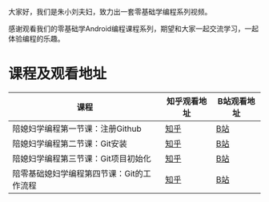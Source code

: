 大家好，我们是朱小刘夫妇，致力出一套零基础学编程系列视频。

感谢观看我们的零基础学Android编程课程系列，期望和大家一起交流学习，一起体验编程的乐趣。

# 课程及观看地址

课程 | 知乎观看地址 | B站观看地址
---|---|---
陪媳妇学编程第一节课：注册Github| [知乎](https://www.zhihu.com/zvideo/1449648600648818688) | [B站](https://www.bilibili.com/video/BV14q4y1z7X4?spm_id_from=333.999.0.0)
陪媳妇学编程第二节课：Git安装| [知乎](https://www.zhihu.com/zvideo/1450374031371878400) | [B站](https://www.bilibili.com/video/BV1Yi4y1o7ui?spm_id_from=333.999.0.0)
陪媳妇学编程第三节课：Git项目初始化| [知乎](https://www.zhihu.com/zvideo/1450764118190284800) | [B站](https://www.bilibili.com/video/BV1B341147cE?spm_id_from=333.999.0.0)
陪零基础媳妇学编程第四节课：Git的工作流程|[知乎](https://www.zhihu.com/zvideo/1451103901601026048)|[B站](https://www.bilibili.com/video/bv1kg411P7DN)


